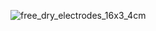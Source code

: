 ![free_dry_electrodes_16x3_4cm](https://raw.githubusercontent.com/neuroidss/FreeEEG16-alpha/main/Screenshot%20from%202023-02-19%2014-07-57.png)
